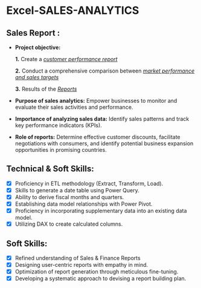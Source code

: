 # Excel-SALES-ANALYTICS

## Sales Report :


- **Project objective:** 

    **1.** Create a _[customer performance report](https://github.com/rituraj-chavan/Excel-SALES-ANALYTICS/blob/main/1.%20Customer%20Performance%20Report.pdf)_ 

    **2.** Conduct a comprehensive comparison between _[market performance and sales targets](https://github.com/rituraj-chavan/Excel-SALES-ANALYTICS/blob/main/2.%20Market%20Performance%20VS%20Target.pdf)_

   **3.** Results of the _[Reports](https://github.com/rituraj-chavan/Excel-SALES-ANALYTICS/blob/main/3.%20HP%20Hardwares%20INSIGHTS.pdf)_ 

- **Purpose of sales analytics:** Empower businesses to monitor and evaluate their sales activities and performance.

- **Importance of analyzing sales data:** Identify sales patterns and track key performance indicators (KPIs).

- **Role of reports:** Determine effective customer discounts, facilitate negotiations with consumers, and identify potential business expansion opportunities in promising countries.

## Technical & Soft Skills:
- [x]	Proficiency in ETL methodology (Extract, Transform, Load).
- [x]	Skills to generate a date table using Power Query.
- [x]	Ability to derive fiscal months and quarters.
- [x]	Establishing data model relationships with Power Pivot.
- [x]	Proficiency in incorporating supplementary data into an existing data model.
- [x]	Utilizing DAX to create calculated columns.

## Soft Skills:
- [x]	Refined understanding of Sales & Finance Reports
- [x]	Designing user-centric reports with empathy in mind.
- [x]	Optimization of report generation through meticulous fine-tuning.
- [x]	Developing a systematic approach to devising a report building plan.
